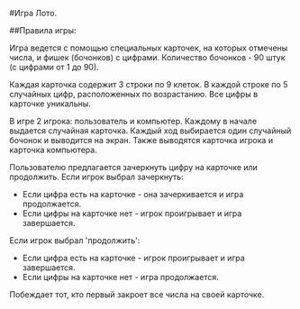 #Игра Лото.

##Правила игры:

Игра ведется с помощью специальных карточек, на которых отмечены числа,
и фишек (бочонков) с цифрами.
Количество бочонков - 90 штук (с цифрами от 1 до 90).

Каждая карточка содержит 3 строки по 9 клеток. В каждой строке по 5 случайных цифр,
расположенных по возрастанию. Все цифры в карточке уникальны.

В игре 2 игрока: пользователь и компьютер. Каждому в начале выдается
случайная карточка.
Каждый ход выбирается один случайный бочонок и выводится на экран.
Также выводятся карточка игрока и карточка компьютера.

Пользователю предлагается зачеркнуть цифру на карточке или продолжить.
Если игрок выбрал зачеркнуть:
- Если цифра есть на карточке - она зачеркивается и игра продолжается.
- Если цифры на карточке нет - игрок проигрывает и игра завершается.

Если игрок выбрал 'продолжить':
- Если цифра есть на карточке - игрок проигрывает и игра завершается.
- Если цифры на карточке нет - игра продолжается.

Побеждает тот, кто первый закроет все числа на своей карточке.
